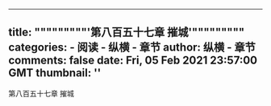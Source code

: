 
---
title: """""""""'第八百五十七章 摧城'"""""""""
categories: 
    - 阅读
    - 纵横 - 章节
author: 纵横 - 章节
comments: false
date: Fri, 05 Feb 2021 23:57:00 GMT
thumbnail: ''
---

<div>   
第八百五十七章 摧城  
</div>
            